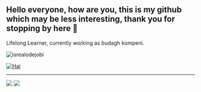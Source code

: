 ## Hello everyone, how are you, this is my github which may be less interesting, thank you for stopping by here 👋

Lifelong Learner, currently working as budagh kompeni.
<p align="left"> <img src="https://komarev.com/ghpvc/?username=renemu&label=Profile%20views&color=0e75b6&style=flat" alt="isrealodejobi" />
</p>

<!--### <summary><strong>Tools:</strong></summary>
<p>
    <img src="https://img.shields.io/badge/Text%20Editor-Visual%20Studio%20Code-blue?&logo=visual%20studio%20code&logoColor=blue" />
</p>-->

<p><a href="https://github.com/renemu"><img src="https://github-profile-trophy.vercel.app/?username=renemu&column=6&row=1&margin-w=15&margin-h=15" alt="Hai" /></a></p>
<hr>

![](https://github-readme-stats.vercel.app/api?username=renemu&&show_icons=true&count_private=true&line_height=40)
![](https://github-readme-stats.vercel.app/api/top-langs/?username=renemu)
